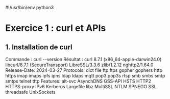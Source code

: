 #!/usr/bin/env python3
# Exercice 1 : curl et APIs

## 1. Installation de curl
Commande : curl --version
Résultat : curl 8.7.1 (x86_64-apple-darwin24.0) libcurl/8.7.1 (SecureTransport) LibreSSL/3.3.6 zlib/1.2.12 nghttp2/1.64.0
Release-Date: 2024-03-27
Protocols: dict file ftp ftps gopher gophers http https imap imaps ipfs ipns ldap ldaps mqtt pop3 pop3s rtsp smb smbs smtp smtps telnet tftp
Features: alt-svc AsynchDNS GSS-API HSTS HTTP2 HTTPS-proxy IPv6 Kerberos Largefile libz MultiSSL NTLM SPNEGO SSL threadsafe UnixSockets

